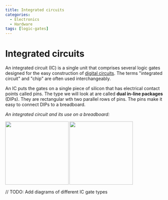 ```yaml
---
title: Integrated circuits
categories:
  - Electronics
  - Hardware
tags: [logic-gates]
---
```


# Integrated circuits

An integrated circuit (IC) is a single unit that comprises several logic gates designed for the easy construction of [digital circuits](/Electronics_and_Hardware/Digital_circuits/Digital_circuits.md). The terms "integrated circuit" and "chip" are often used interchangeably.

An IC puts the gates on a single piece of silicon that has electrical contact points called pins. The type we will look at are called **dual in-line packages** (DIPs). They are rectangular wth two parallel rows of pins. The pins make it easy to connect DIPs to a breadboard.

_An integrated circuit and its use on a breadboard:_

<img align="left" width="200" src="/home/thomas/repos/computer_science/img/integrated-circuit.jpeg">
<img  width="200" src="/home/thomas/repos/computer_science/img/breadboard-DIP.jpg">

// TODO: Add diagrams of different IC gate types
